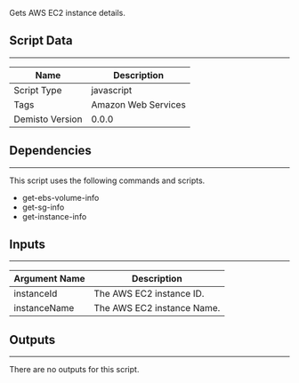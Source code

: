 Gets AWS EC2 instance details.

## Script Data
---

| **Name** | **Description** |
| --- | --- |
| Script Type | javascript |
| Tags | Amazon Web Services |
| Demisto Version | 0.0.0 |

## Dependencies
---
This script uses the following commands and scripts.
* get-ebs-volume-info
* get-sg-info
* get-instance-info

## Inputs
---

| **Argument Name** | **Description** |
| --- | --- |
| instanceId | The AWS EC2 instance ID. |
| instanceName | The AWS EC2 instance Name. |

## Outputs
---
There are no outputs for this script.

